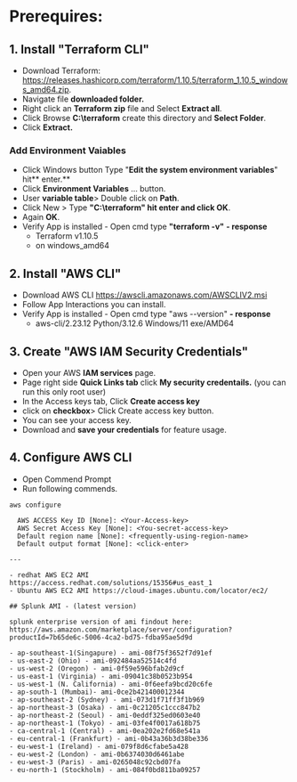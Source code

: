 # Prerequires:

## 1. Install "Terraform CLI"
- Download Terraform: https://releases.hashicorp.com/terraform/1.10.5/terraform_1.10.5_windows_amd64.zip.
- Navigate file **downloaded folder.**
- Right click an **Terraform zip** file and Select **Extract all**.
- Click Browse **C:\terraform** create this directory and **Select Folder**.
- Click **Extract.**


### Add Environment Vaiables
- Click Windows button Type "**Edit the system environment variables**" hit** enter.**
- Click **Environment Variables** ... button.
- User **variable table**> Double click on **Path**.
- Click New > Type **"C:\terraform" **hit enter and click** OK**.
- Again **OK**.
- Verify App is installed - Open cmd type **"terraform -v"**
  **- response**
    - Terraform v1.10.5
    - on windows_amd64
## 2. Install "AWS CLI"
- Download AWS CLI https://awscli.amazonaws.com/AWSCLIV2.msi 
- Follow App Interactions you can install.
- Verify App is installed - Open cmd type "aws --version"
  **- response**
    - aws-cli/2.23.12 Python/3.12.6 Windows/11 exe/AMD64
   
## 3. Create "AWS IAM Security Credentials"
- Open your AWS **IAM services** page.
- Page right side **Quick Links tab** click **My security credentails.** (you can run this only root user)
- In the Access keys tab, Click **Create access key**
- click on **checkbox**> Click Create access key button.
- You can see your access key.
- Download and **save your credentials** for feature usage.
## 4. Configure AWS CLI
- Open Commend Prompt
- Run following commends.
```
aws configure

  AWS ACCESS Key ID [None]: <Your-Access-key>
  AWS Secret Access Key [None]: <You-secret-access-key>
  Default region name [None]: <frequently-using-region-name>
  Default output format [None]: <click-enter>

---

- redhat AWS EC2 AMI https://access.redhat.com/solutions/15356#us_east_1
- Ubuntu AWS EC2 AMI https://cloud-images.ubuntu.com/locator/ec2/

## Splunk AMI - (latest version)

splunk enterprise version of ami findout here: https://aws.amazon.com/marketplace/server/configuration?productId=7b65de6c-5006-4ca2-bd75-fdba95ae5d9d

- ap-southeast-1(Singapure) - ami-08f75f3652f7d91ef
- us-east-2 (Ohio) - ami-092484aa52514c4fd
- us-west-2 (Oregon) - ami-0f59e596bfab2d9cf
- us-east-1 (Virginia) - ami-09041c38b0523b954
- us-west-1 (N. California) - ami-0f6eefa9bcd20c6fe
- ap-south-1 (Mumbai)- ami-0ce2b421400012344
- ap-southeast-2 (Sydney) - ami-073d1f71ff3f1b969
- ap-northeast-3 (Osaka) - ami-0c21205c1ccc847b2
- ap-northeast-2 (Seoul) - ami-0eddf325ed0603e40
- ap-northeast-1 (Tokyo) - ami-03fe4f0017a618b75
- ca-central-1 (Central) - ami-0ea202e2fd68e541a
- eu-central-1 (Frankfurt) - ami-0b43a36b3d38be336
- eu-west-1 (Ireland) - ami-079f8d6cfabe5a428
- eu-west-2 (London) - ami-0b6374030d6461abe
- eu-west-3 (Paris) - ami-0265048c92cbd07fa
- eu-north-1 (Stockholm) - ami-084f0bd811ba09257